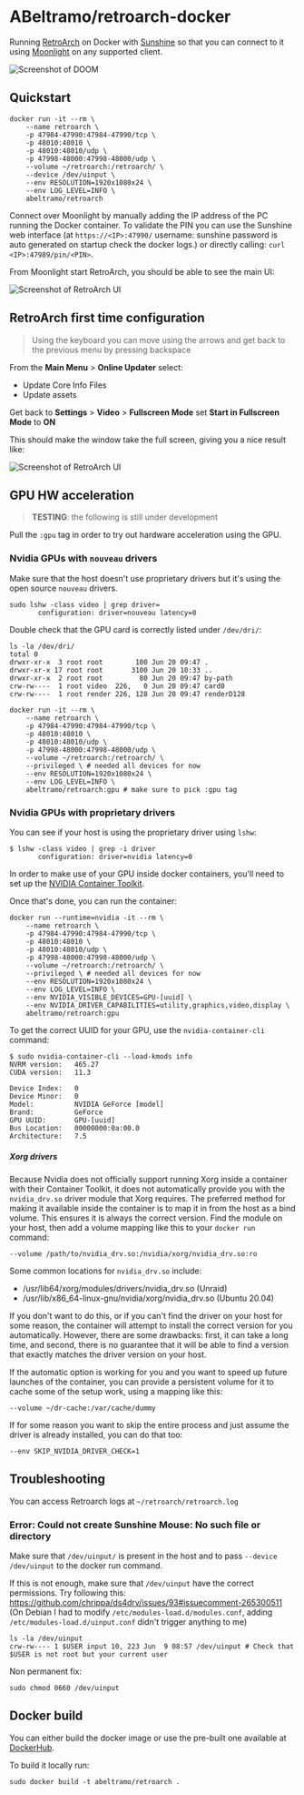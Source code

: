 # ABeltramo/retroarch-docker

Running [RetroArch](https://www.retroarch.com/) on Docker with [Sunshine](https://github.com/loki-47-6F-64/sunshine) so that you can connect to it using [Moonlight](https://moonlight-stream.org/) on any supported client.

![Screenshot of DOOM](screen/DOOM.png)

## Quickstart

```console
docker run -it --rm \
    --name retroarch \
    -p 47984-47990:47984-47990/tcp \
    -p 48010:48010 \
    -p 48010:48010/udp \
    -p 47998-48000:47998-48000/udp \
    --volume ~/retroarch:/retroarch/ \
    --device /dev/uinput \
    --env RESOLUTION=1920x1080x24 \
    --env LOG_LEVEL=INFO \
    abeltramo/retroarch
```

Connect over Moonlight by manually adding the IP address of the PC running the Docker container. To validate the PIN you can use the Sunshine web interface (at `https://<IP>:47990/` username: sunshine password is auto generated on startup check the docker logs.) or directly calling: `curl <IP>:47989/pin/<PIN>`.

From Moonlight start RetroArch, you should be able to see the main UI:

![Screenshot of RetroArch UI](screen/RetroArch-First-UI.png)


## RetroArch first time configuration

> Using the keyboard you can move using the arrows and get back to the previous menu by pressing backspace

From the **Main Menu** > **Online Updater** select:
- Update Core Info Files
- Update assets

Get back to **Settings** > **Video** > **Fullscreen Mode** set **Start in Fullscreen Mode** to **ON**

This should make the window take the full screen, giving you a nice result like:

![Screenshot of RetroArch UI](screen/RetroArch-UI.png)

## GPU HW acceleration

> **TESTING**: the following is still under development

Pull the `:gpu` tag in order to try out hardware acceleration using the GPU.

### Nvidia GPUs with `nouveau` drivers

Make sure that the host doesn't use proprietary drivers but it's using the open source `nouveau` drivers.
```
sudo lshw -class video | grep driver=
       configuration: driver=nouveau latency=0
```

Double check that the GPU card is correctly listed under `/dev/dri/`:
```
ls -la /dev/dri/
total 0
drwxr-xr-x  3 root root        100 Jun 20 09:47 .
drwxr-xr-x 17 root root       3100 Jun 20 10:33 ..
drwxr-xr-x  2 root root         80 Jun 20 09:47 by-path
crw-rw----  1 root video  226,   0 Jun 20 09:47 card0
crw-rw----  1 root render 226, 128 Jun 20 09:47 renderD128
```

```console
docker run -it --rm \
    --name retroarch \
    -p 47984-47990:47984-47990/tcp \
    -p 48010:48010 \
    -p 48010:48010/udp \
    -p 47998-48000:47998-48000/udp \
    --volume ~/retroarch:/retroarch/ \
    --privileged \ # needed all devices for now
    --env RESOLUTION=1920x1080x24 \
    --env LOG_LEVEL=INFO \
    abeltramo/retroarch:gpu # make sure to pick :gpu tag
```
### Nvidia GPUs with proprietary drivers

You can see if your host is using the proprietary driver using `lshw`:
```console
$ lshw -class video | grep -i driver
       configuration: driver=nvidia latency=0
```

In order to make use of your GPU inside docker containers, you'll need to set up the [NVIDIA Container Toolkit](https://github.com/NVIDIA/nvidia-docker).

Once that's done, you can run the container:
```console
docker run --runtime=nvidia -it --rm \
    --name retroarch \
    -p 47984-47990:47984-47990/tcp \
    -p 48010:48010 \
    -p 48010:48010/udp \
    -p 47998-48000:47998-48000/udp \
    --volume ~/retroarch:/retroarch/ \
    --privileged \ # needed all devices for now
    --env RESOLUTION=1920x1080x24 \
    --env LOG_LEVEL=INFO \
    --env NVIDIA_VISIBLE_DEVICES=GPU-[uuid] \
    --env NVIDIA_DRIVER_CAPABILITIES=utility,graphics,video,display \
    abeltramo/retroarch:gpu
```

To get the correct UUID for your GPU, use the `nvidia-container-cli` command:
```console
$ sudo nvidia-container-cli --load-kmods info
NVRM version:   465.27
CUDA version:   11.3

Device Index:   0
Device Minor:   0
Model:          NVIDIA GeForce [model]
Brand:          GeForce
GPU UUID:       GPU-[uuid]
Bus Location:   00000000:0a:00.0
Architecture:   7.5
```

##### Xorg drivers

Because Nvidia does not officially support running Xorg inside a container with their Container Toolkit, it does not automatically provide you with the `nvidia_drv.so` driver module that Xorg requires.  The preferred method for making it available inside the container is to map it in from the host as a bind volume.  This ensures it is always the correct version. Find the module on your host, then add a volume mapping like this to your `docker run` command:
```console
--volume /path/to/nvidia_drv.so:/nvidia/xorg/nvidia_drv.so:ro
```

Some common locations for `nvidia_drv.so` include:
 * /usr/lib64/xorg/modules/drivers/nvidia_drv.so (Unraid)
 * /usr/lib/x86_64-linux-gnu/nvidia/xorg/nvidia_drv.so (Ubuntu 20.04)

If you don't want to do this, or if you can't find the driver on your host for some reason, the container will attempt to install the correct version for you automatically.  However, there are some drawbacks: first, it can take a long time, and second, there is no guarantee that it will be able to find a version that exactly matches the driver version on your host.

If the automatic option is working for you and you want to speed up future launches of the container, you can provide a persistent volume for it to cache some of the setup work, using a mapping like this:
```console
--volume ~/dr-cache:/var/cache/dummy
```

If for some reason you want to skip the entire process and just assume the driver is already installed, you can do that too:
```console
--env SKIP_NVIDIA_DRIVER_CHECK=1
```

## Troubleshooting

You can access Retroarch logs at `~/retroarch/retroarch.log`

### Error: Could not create Sunshine Mouse: No such file or directory

Make sure that `/dev/uinput/` is present in the host and to pass `--device /dev/uinput` to the docker run command.

If this is not enough, make sure that `/dev/uinput` have the correct permissions.
Try following this: https://github.com/chrippa/ds4drv/issues/93#issuecomment-265300511
(On Debian I had to modify `/etc/modules-load.d/modules.conf`, adding `/etc/modules-load.d/uinput.conf` didn't trigger anything to me)
```console
ls -la /dev/uinput
crw-rw---- 1 $USER input 10, 223 Jun  9 08:57 /dev/uinput # Check that $USER is not root but your current user
```
Non permanent fix:
```console
sudo chmod 0660 /dev/uinput
```

## Docker build

You can either build the docker image or use the pre-built one available at [DockerHub](https://hub.docker.com/r/abeltramo/retroarch).

To build it locally run:

```console
sudo docker build -t abeltramo/retroarch .
```
